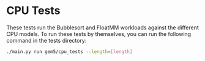 # CPU Tests

These tests run the Bubblesort and FloatMM workloads against the different CPU models.
To run these tests by themselves, you can run the following command in the tests directory:

```bash
./main.py run gem5/cpu_tests --length=[length]
```
